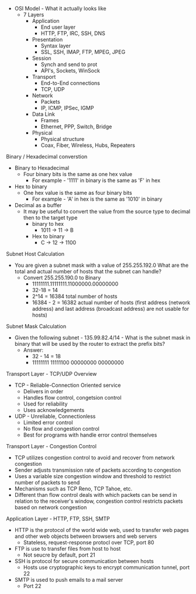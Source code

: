  - OSI Model - What it actually looks like
	  - 7 Layers
		  - Application
			  - End user layer
			  - HTTP, FTP, IRC, SSH, DNS
		- Presentation
			- Syntax layer
			- SSL, SSH, IMAP, FTP, MPEG, JPEG
		- Session
			- Synch and send to prot
			- API's, Sockets, WinSock
		- Transport
			- End-to-End connections
			- TCP, UDP
		- Network
			- Packets
			- IP, ICMP, IPSec, IGMP
		- Data Link 
			- Frames
			- Ethernet, PPP, Switch, Bridge
		- Physical
			- Physical structure
			- Coax, Fiber, Wireless, Hubs, Repeaters

Binary / Hexadecimal converstion
 - Binary to Hexadecimal
	 - Four binary bits is the same as one hex value
		 - For example - '1111' in binary is the same as 'F' in hex
- Hex to binary 
	- One hex value is the same as four binary bits 
		- For example - 'A' in hex is the same as '1010' in binary 
- Decimal as a buffer
	- It may be useful to convert the value from the source type to decimal then to the target type 
		- binary to hex
			- 1011 -> 11 -> B
		- Hex to binary 
			- C -> 12 -> 1100

Subnet Host Calculation
 - You are given a subnet mask with a value of 255.255.192.0 What are the total and actual number of hosts that the subnet can handle?
	 - Convert 255.255.190.0 to Binary 
		 - 11111111.11111111.11000000.00000000
		 - 32-18 = 14
		 - 2^14 = 16384 total number of hosts
		 - 16384 - 2 = 16382 actual number of hosts (first address (network address) and last address (broadcast address) are not usable for hosts)

Subnet Mask Calculation 
 - Given the following subnet - 135.99.82.4/14 - What is the subnet mask in binary that will be used by the router to extract the prefix bits?
	 - Answer:
		 - 32 - 14 = 18
		 - 11111111 11111100 00000000 00000000

Transport Layer - TCP/UDP Overview
 - TCP - Reliable-Connection Oriented service
	 - Delivers in order
	 - Handles flow control, congetsion control 
	 - Used for reliability 
	 - Uses acknowledgements
- UDP - Unreliable, Connectionless
	- Limited error control 
	- No flow and congestion control 
	- Best for programs with handle error control themselves

Transport Layer - Congestion Control 
 - TCP utilizes congestion control to avoid and recover from network congestion 
 - Sender adjusts transmission rate of packets according to congestion 
 - Uses a variable size congestion window and threshold to restrict number of packets to send
 - Mechanisms such as TCP Reno, TCP Tahoe, etc.
 - Different than flow control deals with which packets can be send in relation to the receiver's window, congestion control restricts packets based on network congestion 

Application Layer - HTTP, FTP, SSH, SMTP
 - HTTP is the protocol of the world wide web, used to transfer web pages and other web objects between browsers and web servers
	 - Stateless, request-response protocl over TCP, port 80
- FTP is use to transfer files from host to host
	- Not seucre by default, port 21
- SSH is protocol for secure communication between hosts
	- Hosts use cryptographic keys to encrypt communication tunnel, port 22 
- SMTP is used to push emails to a mail server
	- Port 22 